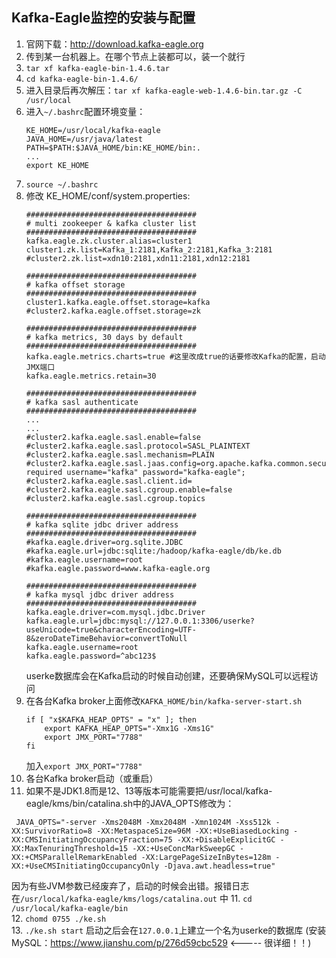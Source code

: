 ## Kafka-Eagle监控的安装与配置

1. 官网下载：http://download.kafka-eagle.org  
2. 传到某一台机器上。在哪个节点上装都可以，装一个就行  
3. `tar xf kafka-eagle-bin-1.4.6.tar`
4. `cd kafka-eagle-bin-1.4.6/`  
5. 进入目录后再次解压：`tar xf kafka-eagle-web-1.4.6-bin.tar.gz -C /usr/local`  
6. 进入`~/.bashrc`配置环境变量：
   ```
   KE_HOME=/usr/local/kafka-eagle
   JAVA_HOME=/usr/java/latest
   PATH=$PATH:$JAVA_HOME/bin:KE_HOME/bin:.
   ...
   export KE_HOME
   ```
7. `source ~/.bashrc`  
8. 修改 KE_HOME/conf/system.properties:
   ```
   ######################################
   # multi zookeeper & kafka cluster list
   ######################################
   kafka.eagle.zk.cluster.alias=cluster1
   cluster1.zk.list=Kafka_1:2181,Kafka_2:2181,Kafka_3:2181
   #cluster2.zk.list=xdn10:2181,xdn11:2181,xdn12:2181
   ```
   ```
   ######################################
   # kafka offset storage
   ######################################
   cluster1.kafka.eagle.offset.storage=kafka
   #cluster2.kafka.eagle.offset.storage=zk
   ```
   ```
   ######################################
   # kafka metrics, 30 days by default
   ######################################
   kafka.eagle.metrics.charts=true #这里改成true的话要修改Kafka的配置，启动JMX端口
   kafka.eagle.metrics.retain=30  
   ```
   ```
   ######################################
   # kafka sasl authenticate
   ######################################
   ...
   ...
   #cluster2.kafka.eagle.sasl.enable=false
   #cluster2.kafka.eagle.sasl.protocol=SASL_PLAINTEXT
   #cluster2.kafka.eagle.sasl.mechanism=PLAIN
   #cluster2.kafka.eagle.sasl.jaas.config=org.apache.kafka.common.security.plain.PlainLoginModule required username="kafka" password="kafka-eagle";
   #cluster2.kafka.eagle.sasl.client.id=
   #cluster2.kafka.eagle.sasl.cgroup.enable=false
   #cluster2.kafka.eagle.sasl.cgroup.topics
   ```
   ```
   ######################################
   # kafka sqlite jdbc driver address
   ######################################
   #kafka.eagle.driver=org.sqlite.JDBC
   #kafka.eagle.url=jdbc:sqlite:/hadoop/kafka-eagle/db/ke.db
   #kafka.eagle.username=root
   #kafka.eagle.password=www.kafka-eagle.org
   ```
   ```
   ######################################
   # kafka mysql jdbc driver address
   ######################################
   kafka.eagle.driver=com.mysql.jdbc.Driver
   kafka.eagle.url=jdbc:mysql://127.0.0.1:3306/userke?useUnicode=true&characterEncoding=UTF-8&zeroDateTimeBehavior=convertToNull
   kafka.eagle.username=root
   kafka.eagle.password=^abc123$
   ```
   userke数据库会在Kafka启动的时候自动创建，还要确保MySQL可以远程访问
9. 在各台Kafka broker上面修改`KAFKA_HOME/bin/kafka-server-start.sh`  
   ```
   if [ "x$KAFKA_HEAP_OPTS" = "x" ]; then
       export KAFKA_HEAP_OPTS="-Xmx1G -Xms1G"
       export JMX_PORT="7788"
   fi
   ```
   加入`export JMX_PORT="7788"`  
10. 各台Kafka broker启动（或重启）  
11. 如果不是JDK1.8而是12、13等版本可能需要把/usr/local/kafka-eagle/kms/bin/catalina.sh中的JAVA_OPTS修改为：
   ```
    JAVA_OPTS="-server -Xms2048M -Xmx2048M -Xmn1024M -Xss512k -XX:SurvivorRatio=8 -XX:MetaspaceSize=96M -XX:+UseBiasedLocking -XX:CMSInitiatingOccupancyFraction=75 -XX:+DisableExplicitGC -XX:MaxTenuringThreshold=15 -XX:+UseConcMarkSweepGC -XX:+CMSParallelRemarkEnabled -XX:LargePageSizeInBytes=128m -XX:+UseCMSInitiatingOccupancyOnly -Djava.awt.headless=true"
   ```
   因为有些JVM参数已经废弃了，启动的时候会出错。报错日志在`/usr/local/kafka-eagle/kms/logs/catalina.out` 中
11. `cd /usr/local/kafka-eagle/bin`  
12. `chomd 0755 ./ke.sh`  
13. `./ke.sh start` 启动之后会在`127.0.0.1`上建立一个名为userke的数据库 (安装MySQL：https://www.jianshu.com/p/276d59cbc529  <----- 很详细！！)
   